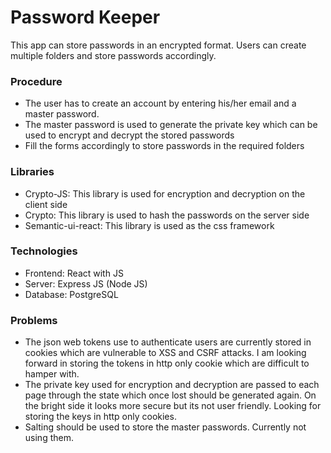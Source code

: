 # Password Keeper
This app can store passwords in an encrypted format. Users can create multiple folders and store passwords accordingly.

### Procedure
 - The user has to create an account by entering his/her email and a master password.
 - The master password is used to generate the private key which can be used to encrypt and decrypt the stored passwords
 - Fill the forms accordingly to store passwords in the required folders
 
### Libraries
  - Crypto-JS: This library is used for encryption and decryption on the client side
  - Crypto: This library is used to hash the passwords on the server side
  - Semantic-ui-react: This library is used as the css framework
  
### Technologies
  - Frontend: React with JS
  - Server: Express JS (Node JS)
  - Database: PostgreSQL
  
### Problems
  - The json web tokens use to authenticate users are currently stored in cookies which are vulnerable to XSS and CSRF attacks. I am looking forward in storing the tokens in http only cookie which are difficult to hamper with.
  - The private key used for encryption and decryption are passed to each page through the state which once lost should be generated again. On the bright side it looks more secure but its not user friendly. Looking for storing the keys in http only cookies.
  - Salting should be used to store the master passwords. Currently not using them.
